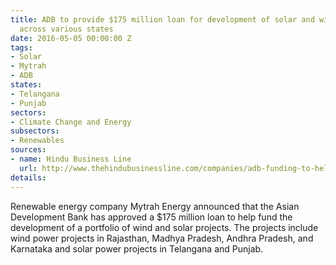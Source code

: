 ```yaml
---
title: ADB to provide $175 million loan for development of solar and wind projects
  across various states
date: 2016-05-05 00:00:00 Z
tags:
- Solar
- Mytrah
- ADB
states:
- Telangana
- Punjab
sectors:
- Climate Change and Energy
subsectors:
- Renewables
sources:
- name: Hindu Business Line
  url: http://www.thehindubusinessline.com/companies/adb-funding-to-help-mytrah-energy-to-take-up-wind-solar-projects/article8532597.ece
details: 
---
```


Renewable energy company Mytrah Energy announced that the Asian Development Bank has approved a $175 million loan to help fund the development of a portfolio of wind and solar projects. The projects include wind power projects in Rajasthan, Madhya Pradesh, Andhra Pradesh, and Karnataka and solar power projects in Telangana and Punjab.
